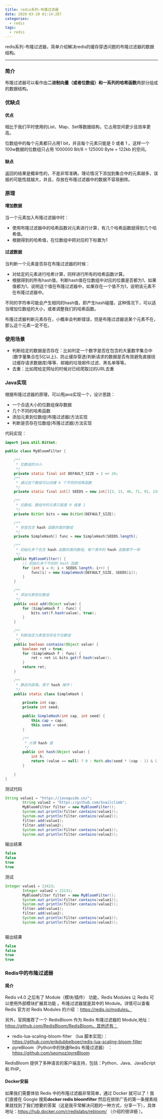 ```yaml
---
title: redis系列-布隆过滤器
date: 2020-03-20 01:14:2ß7
categories:
  - redis
tags:
  - redis
---
```


redis系列-布隆过滤器，简单介绍解决redis的缓存穿透问题的布隆过滤器的数据结构。
<!-- more -->

------------
### 简介

布隆过滤器可以看作由**二进制向量（或者位数组）**和一系列的**哈希函数**两部分组成的数据结构。

### 优缺点

#### 优点

相比于我们平时使用的List、Map、Set等数据结构，它占用空间更少且效率更高。

位数组中的每个元素都只占用1 bit，并且每个元素只能是 0 或者 1 。这样一个100w数据的位数组只占用 1000000 Bit/8 = 125000 Byte = 122kb 的空间。

#### 缺点

返回的结果是概率性的，不是非常准确，理论情况下添加到集合中的元素越多，误报的可能性就越大，并且，存放在布隆过滤器中的数据不容易删除。

### 原理

#### 增加数据

当一个元素加入布隆过滤器中时：

- 使用布隆过滤器中的哈希函数对元素进行计算，有几个哈希函数就得到几个哈希值。
- 根据得到的哈希值，在位数组中把对应的下标置为1

#### 过滤数据

当判断一个元素是否存在布隆过滤器的时候：

- 对给定的元素进行哈希计算，同样进行所有的哈希函数计算。
- 根据得到的所有hash值，判断hash值在位数组中对应的位置是否都为1，如果值都为1，说明这个值在布隆过滤器中，如果存在一个值不为1，说明该元素不在布隆过滤器中。

不同的字符串可能会产生相同的hash值，即产生hash碰撞，这种情况下，可以适当增加位数组的大小，或者调整我们的哈希函数。

布隆过滤器判断元素存在，小概率会判断错误，但是布隆过滤器说某个元素不在，那么这个元素一定不在。

### 使用场景

- 判断给定的数据是否存在：比如判定一个数字是否在包含的大量数字集合中(数字量集合在5亿以上)、防止缓存穿透(判断请求的数据是否有效避免直接绕过缓存请求数据库)等等、邮箱的垃圾邮件过滤、黑名单等等。
- 去重：比如爬给定网址的时候对已经爬取过的URL去重

### Java实现

根据布隆过滤器的原理，可以用java实现一个，设计思路：

- 一个合适大小的位数组保存数据
- 几个不同的哈希函数
- 添加元素到位数组(布隆过滤器)方法实现
- 判断是否存在位数组(布隆过滤器)方法实现

代码实现：

```java
import java.util.BitSet;

public class MyBloomFilter {

    /**
     * 位数组的大小
     */
    private static final int DEFAULT_SIZE = 2 << 24;
    /**
     * 通过这个数组可以创建 6 个不同的哈希函数
     */
    private static final int[] SEEDS = new int[]{3, 13, 46, 71, 91, 134};

    /**
     * 位数组。数组中的元素只能是 0 或者 1
     */
    private BitSet bits = new BitSet(DEFAULT_SIZE);

    /**
     * 存放包含 hash 函数的类的数组
     */
    private SimpleHash[] func = new SimpleHash[SEEDS.length];

    /**
     * 初始化多个包含 hash 函数的类的数组，每个类中的 hash 函数都不一样
     */
    public MyBloomFilter() {
        // 初始化多个不同的 Hash 函数
        for (int i = 0; i < SEEDS.length; i++) {
            func[i] = new SimpleHash(DEFAULT_SIZE, SEEDS[i]);
        }
    }

    /**
     * 添加元素到位数组
     */
    public void add(Object value) {
        for (SimpleHash f : func) {
            bits.set(f.hash(value), true);
        }
    }

    /**
     * 判断指定元素是否存在于位数组
     */
    public boolean contains(Object value) {
        boolean ret = true;
        for (SimpleHash f : func) {
            ret = ret && bits.get(f.hash(value));
        }
        return ret;
    }

    /**
     * 静态内部类。用于 hash 操作！
     */
    public static class SimpleHash {

        private int cap;
        private int seed;

        public SimpleHash(int cap, int seed) {
            this.cap = cap;
            this.seed = seed;
        }

        /**
         * 计算 hash 值
         */
        public int hash(Object value) {
            int h;
            return (value == null) ? 0 : Math.abs(seed * (cap - 1) & ((h = value.hashCode()) ^ (h >>> 16)));
        }

    }
}
```

测试代码

```java
String value1 = "https://javaguide.cn/";
        String value2 = "https://github.com/Snailclimb";
        MyBloomFilter filter = new MyBloomFilter();
        System.out.println(filter.contains(value1));
        System.out.println(filter.contains(value2));
        filter.add(value1);
        filter.add(value2);
        System.out.println(filter.contains(value1));
        System.out.println(filter.contains(value2));

```

输出结果

```java
false
false
true
true
```

测试

```java
Integer value1 = 13423;
        Integer value2 = 22131;
        MyBloomFilter filter = new MyBloomFilter();
        System.out.println(filter.contains(value1));
        System.out.println(filter.contains(value2));
        filter.add(value1);
        filter.add(value2);
        System.out.println(filter.contains(value1));
        System.out.println(filter.contains(value2));
        
```

输出结果

```java
false
false
true
true
```

### Redis中的布隆过滤器

#### 简介

Redis v4.0 之后有了 Module（模块/插件） 功能，Redis Modules 让 Redis 可以使用外部模块扩展其功能 。布隆过滤器就是其中的 Module。详情可以查看 Redis 官方对 Redis Modules 的介绍 ：https://redis.io/modules。

另外，官网推荐了一个 RedisBloom 作为 Redis 布隆过滤器的 Module,地址：https://github.com/RedisBloom/RedisBloom。其他还有：

- redis-lua-scaling-bloom-filter （lua 脚本实现）：https://github.com/erikdubbelboer/redis-lua-scaling-bloom-filter
- pyreBloom（Python中的快速Redis 布隆过滤器） ：https://github.com/seomoz/pyreBloom

RedisBloom 提供了多种语言的客户端支持，包括：Python、Java、JavaScript 和 PHP。

#### Docker安装

如果我们需要体验 Redis 中的布隆过滤器非常简单，通过 Docker 就可以了！我们直接在 Google 搜索**docker redis bloomfilter** 然后在排除广告的第一条搜素结果就找到了我们想要的答案（这是我平常解决问题的一种方式，分享一下），具体地址：https://hub.docker.com/r/redislabs/rebloom/ （介绍的很详细 ）。